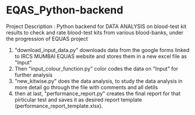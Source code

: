 # EQAS_Python-backend
Project Description : Python backend for DATA ANALYSIS on blood-test kit results to check and rate blood-test kits from various blood-banks, under the progression of EQUAS project 
1. "download_input_data.py" downloads data from the google forms linked to IRCS MUMBAI EQUAS website and stores them in a new excel file as "Input"
2. Then "input_colour_function.py" color codes the data on "Input" for further analysis
3. "new_kitwise.py" does the data analysis, to study the data analysis in more detail go through the file with comments and all detils
4. then at last, "performance_report.py" creates the final report for that pirticular test and saves it as desired report template (performance_report_template.xlsx).
